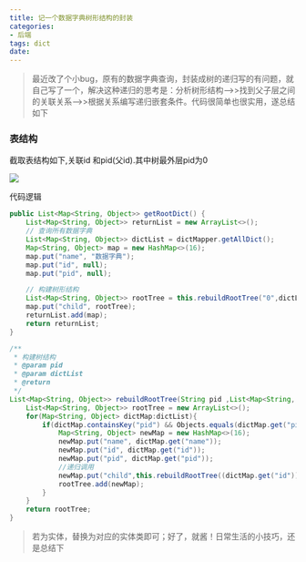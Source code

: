 ```yaml
---
title: 记一个数据字典树形结构的封装
categories:
- 后端
tags: dict
date:
---
```


> 最近改了个小bug，原有的数据字典查询，封装成树的递归写的有问题，就自己写了一个，解决这种递归的思考是：分析树形结构-->>找到父子层之间的关联关系-->>根据关系编写递归嵌套条件。代码很简单也很实用，遂总结如下

### 表结构

截取表结构如下,关联id 和pid(父id).其中树最外层pid为0

![](https://s1.ax1x.com/2020/05/28/tVoaLT.png)

代码逻辑

```java
public List<Map<String, Object>> getRootDict() {
	List<Map<String, Object>> returnList = new ArrayList<>();
	// 查询所有数据字典
	List<Map<String, Object>> dictList = dictMapper.getAllDict();
	Map<String, Object> map = new HashMap<>(16);
	map.put("name", "数据字典");
	map.put("id", null);
	map.put("pid", null);

	// 构建树形结构
	List<Map<String, Object>> rootTree = this.rebuildRootTree("0",dictList);
	map.put("child", rootTree);
	returnList.add(map);
	return returnList;
}

/**
 * 构建树结构
 * @param pid
 * @param dictList
 * @return
 */
List<Map<String, Object>> rebuildRootTree(String pid ,List<Map<String, Object>> dictList){
	List<Map<String, Object>> rootTree = new ArrayList<>();
	for(Map<String, Object> dictMap:dictList){
		if(dictMap.containsKey("pid") && Objects.equals(dictMap.get("pid").toString(),pid)) {
			Map<String, Object> newMap = new HashMap<>(16);
			newMap.put("name", dictMap.get("name"));
			newMap.put("id", dictMap.get("id"));
			newMap.put("pid", dictMap.get("pid"));
			//递归调用
			newMap.put("child",this.rebuildRootTree((dictMap.get("id")).toString(),dictList));
			rootTree.add(newMap);
		}
	}
	return rootTree;
}
```

> 若为实体，替换为对应的实体类即可；好了，就酱！日常生活的小技巧，还是总结下